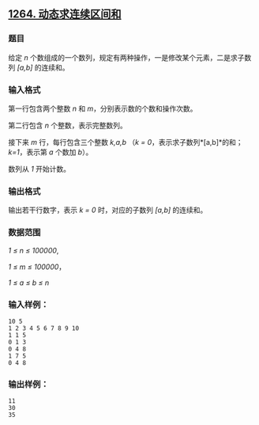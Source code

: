 ## [1264. 动态求连续区间和](https://www.acwing.com/problem/content/1266/)

### 题目

给定 *n* 个数组成的一个数列，规定有两种操作，一是修改某个元素，二是求子数列 *[a,b]* 的连续和。

### 输入格式

第一行包含两个整数 *n* 和 *m*，分别表示数的个数和操作次数。

第二行包含 *n* 个整数，表示完整数列。

接下来 *m* 行，每行包含三个整数 *k,a,b* （*k = 0*，表示求子数列*[a,b]*的和；*k=1*，表示第 *a* 个数加 *b*）。

数列从 *1* 开始计数。

### 输出格式

输出若干行数字，表示 *k = 0* 时，对应的子数列 *[a,b]* 的连续和。

### 数据范围

*1 ≤ n ≤ 100000*,

*1 ≤ m ≤ 100000*，

*1 ≤ a ≤ b ≤ n*

### 输入样例：

```
10 5
1 2 3 4 5 6 7 8 9 10
1 1 5
0 1 3
0 4 8
1 7 5
0 4 8
```

### 输出样例：

```
11
30
35
```
